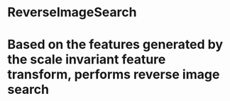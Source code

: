 # ReverseImageSearch
# Based on the features generated by the scale invariant feature transform, performs reverse image search
